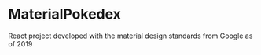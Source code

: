 # MaterialPokedex
React project developed with the material design standards from Google as of 2019
